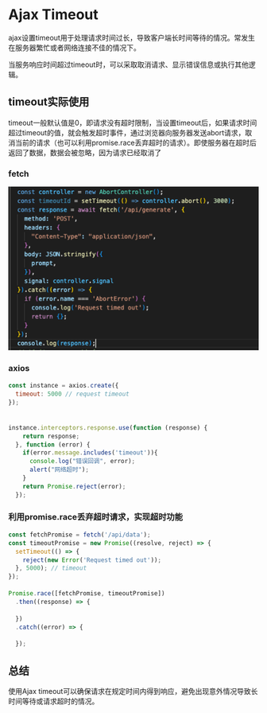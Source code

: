 # Ajax Timeout

ajax设置timeout用于处理请求时间过长，导致客户端长时间等待的情况。常发生在服务器繁忙或者网络连接不佳的情况下。

当服务响应时间超过timeout时，可以采取取消请求、显示错误信息或执行其他逻辑。

## timeout实际使用
timeout一般默认值是0，即请求没有超时限制，当设置timeout后，如果请求时间超过timeout的值，就会触发超时事件，通过浏览器向服务器发送abort请求，取消当前的请求（也可以利用promise.race丢弃超时的请求）。即使服务器在超时后返回了数据，数据会被忽略，因为请求已经取消了

### fetch
![fetch timeout](fetch.png)

### axios
```javascript
const instance = axios.create({
  timeout: 5000 // request timeout
});


instance.interceptors.response.use(function (response) {
    return response;
  }, function (error) {
    if(error.message.includes('timeout')){ 
      console.log("错误回调", error);
      alert("网络超时");
    }
    return Promise.reject(error);
  });
```

### 利用promise.race丢弃超时请求，实现超时功能
```javascript
const fetchPromise = fetch('/api/data');
const timeoutPromise = new Promise((resolve, reject) => { 
  setTimeout(() => {
    reject(new Error('Request timed out'));
  }, 5000); // timeout
});

Promise.race([fetchPromise, timeoutPromise])
  .then((response) => {

  })
  .catch((error) => {

  });
```


## 总结
使用Ajax timeout可以确保请求在规定时间内得到响应，避免出现意外情况导致长时间等待或请求超时的情况。
